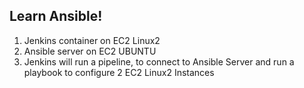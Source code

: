 ## Learn Ansible!

1. Jenkins container on EC2 Linux2
2. Ansible server on EC2 UBUNTU
3. Jenkins will run a pipeline, to connect to Ansible Server and run a playbook to configure 2 EC2 Linux2 Instances

